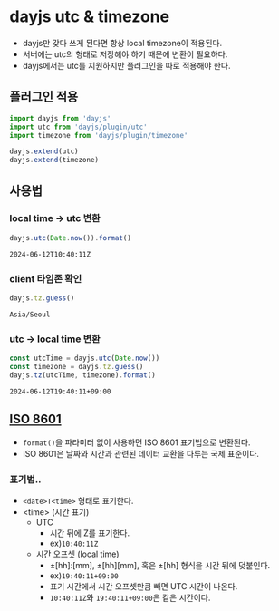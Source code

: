 # dayjs utc & timezone
- dayjs만 갖다 쓰게 된다면 항상 local timezone이 적용된다.
- 서버에는 utc의 형태로 저장해야 하기 때문에 변환이 필요하다.
- dayjs에서는 utc를 지원하지만 플러그인을 따로 적용해야 한다.
## 플러그인 적용
```js
import dayjs from 'dayjs'
import utc from 'dayjs/plugin/utc'
import timezone from 'dayjs/plugin/timezone'

dayjs.extend(utc)
dayjs.extend(timezone)
```
## 사용법
### local time -> utc 변환
```js
dayjs.utc(Date.now()).format()
```
`2024-06-12T10:40:11Z`
### client 타임존 확인
```js
dayjs.tz.guess()
```
`Asia/Seoul`
### utc -> local time 변환
```js
const utcTime = dayjs.utc(Date.now())
const timezone = dayjs.tz.guess()
dayjs.tz(utcTime, timezone).format()
```
`2024-06-12T19:40:11+09:00`
## [ISO 8601](https://ko.wikipedia.org/wiki/ISO_8601) 
- `format()`을 파라미터 없이 사용하면 ISO 8601 표기법으로 변환된다.
- ISO 8601은 날짜와 시간과 관련된 데이터 교환을 다루는 국제 표준이다.
### 표기법.. 
- `<date>T<time>` 형태로 표기한다.
- \<time> (시간 표기) 
  - UTC
    - 시간 뒤에 Z를 표기한다.
    - ex)`10:40:11Z`
  - 시간 오프셋 (local time)
    - ±[hh]:[mm], ±[hh][mm], 혹은 ±[hh] 형식을 시간 뒤에 덧붙인다.
    - ex)`19:40:11+09:00`
    - 표기 시간에서 시간 오프셋만큼 빼면 UTC 시간이 나온다.
    - `10:40:11Z`와 `19:40:11+09:00`은 같은 시간이다.